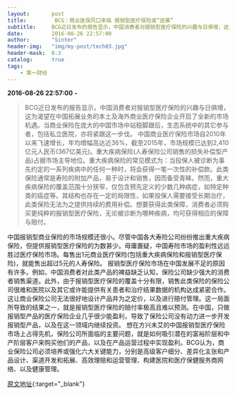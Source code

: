 ```yaml
---
layout:       post
title:         BCG：商业医保风口来临 报销型医疗保险或“逆袭” 
subtitle:     BCG近日发布的报告显示，中国消费者对报销型医疗保险的兴趣与日俱增，这为渴望在中国拓展业务的本土及海外商业医疗保险企业开启了全新的市场机遇。当商业保险在庞大的中国市场中站稳脚跟后，生态系统中的其它参与者，包括私立医院，亦将紧跟这一步伐。
date:         2016-08-26 22:57:00
author:       "Sinter"
header-img:   "img/my-post/tech03.jpg"
header-mask:  0.3
catalog:      true
tags:
    - 第一财经
---
```


**2016-08-26 22:57:00**  **-**

> BCG近日发布的报告显示，中国消费者对报销型医疗保险的兴趣与日俱增，这为渴望在中国拓展业务的本土及海外商业医疗保险企业开启了全新的市场机遇。当商业保险在庞大的中国市场中站稳脚跟后，生态系统中的其它参与者，包括私立医院，亦将紧跟这一步伐。
中国商业医疗保险市场自2010年以来飞速增长，年均增幅高达近36%，截至2015年，市场规模已达到2,410亿元人民币(367亿美元)。重大疾病保险(人寿保险公司销售的损失补偿型产品)占据市场主导地位。重大疾病保险的常见模式为：当投保人被诊断为事先约定的一系列疾病中的任何一种时，将会获得一笔一次性的补偿款。此类保险通常是寿险的附加产品，易于设计和销售，因而备受青睐。然而，重大疾病保险的覆盖范围十分狭窄，仅包含预先定义的少数几种病症，如特定种类的癌症等。其结构也存在一定的局限性，如果投保人需要接受长期治疗，此类保险无法为之提供持续的费用补偿。想要获得此类保障，消费者必须购买更纯粹的报销型医疗保险，无论被诊断为哪种疾病，均可获得相应的保障与赔付。

中国报销型商业保险的市场规模还很小。尽管中国各大寿险公司纷纷推出重大疾病保险，但提供报销型医疗保险的为数甚少。毋庸置疑，中国寿险市场的盈利性远远胜过医疗保险市场。每售出1元商业医疗保险(包括重大疾病保险和报销型医疗保险)，就能售出超过5元的人寿保险。
报销型医疗保险市场在中国发展不足的原因有许多。例如，中国消费者对此类产品的裨益缺乏认知，保险公司缺少强大的消费者销售渠道。此外，由于报销型医疗保险的覆盖十分有限，销售此类保险的保险公司很难和医院以及其它或许能提供有关患者和治疗结果数据的机构达成紧密合作。这让商业保险公司无法很好地设计产品并为之定价，以及进行赔付管理。这一局面所导致的结果之一，就是报销型医疗保险的赔付率极高且难以预测。在中国，只做报销型产品的医疗保险企业几乎很少能盈利，导致了保险公司没有动力进一步开发报销型产品，以及在这一领域内继续投资。
想在方兴未艾的中国报销型医疗保险市场上占得先机，保险公司所面临的主要问题，就是如何吸引潜在的富裕阶层和中产阶层客户来购买他们的产品，以及在产品运营过程中实现盈利。BCG认为，商业保险公司必须培养或强化六大关键能力，分别是高级客户细分、差异化主张和产品设计、渠道开发和拓展、高效理赔和运营管理、构建医院和医疗保健服务商网络、以及健康管理。


[原文地址](http://www.yicai.com/news/5074469.html){:target="_blank"}


